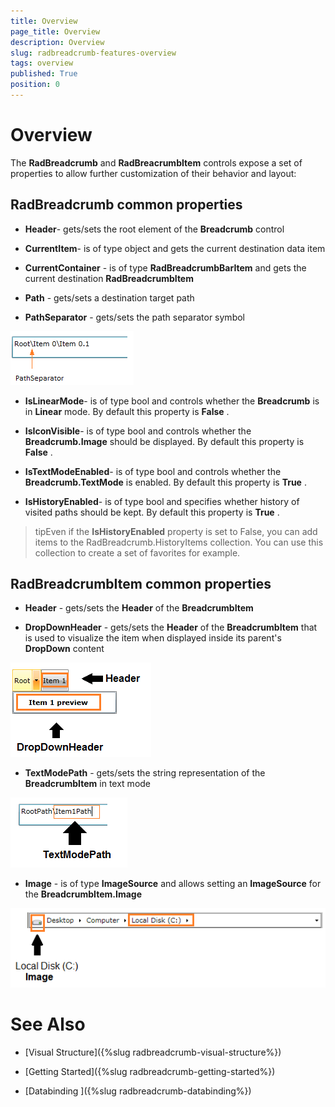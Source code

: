 ```yaml
---
title: Overview
page_title: Overview
description: Overview
slug: radbreadcrumb-features-overview
tags: overview
published: True
position: 0
---
```


# Overview



The __RadBreadcrumb__ and __RadBreacrumbItem__ controls expose a set of properties to allow further customization of their behavior and layout:

## RadBreadcrumb common properties

* __Header__- gets/sets the root element of the __Breadcrumb__ control

* __CurrentItem__- is of type object and gets the current destination data item

* __CurrentContainer__ - is of type __RadBreadcrumbBarItem__ and gets the current destination __RadBreadcrumbItem__

* __Path__ - gets/sets a destination target path

* __PathSeparator__ - gets/sets the path separator symbol

![](images/breadcrumb_features_overview_path_separator.png)

* __IsLinearMode__- is of type bool and controls whether the __Breadcrumb__ is in __Linear__ mode. By default this property is __False__ .

* __IsIconVisible__- is of type bool and controls whether the __Breadcrumb.Image__ should be displayed. By default this property is __False__ .

* __IsTextModeEnabled__- is of type bool and controls whether the __Breadcrumb.TextMode__ is enabled. By default this property is __True__ .

* __IsHistoryEnabled__- is of type bool and specifies whether history of visited paths should be kept. By default this property is __True__ .

>tipEven if the __IsHistoryEnabled__ property is set to False, you can add items to the RadBreadcrumb.HistoryItems collection. You can use this collection to create a set of favorites for example.

## RadBreadcrumbItem common properties

* __Header__ - gets/sets the __Header__ of the __BreadcrumbItem__

* __DropDownHeader__ - gets/sets the __Header__ of the __BreadcrumbItem__ that is used to visualize the item when displayed inside its parent's __DropDown__ content

![](images/breadcrumb_features_overview_dropdown_header.png)

* __TextModePath__ - gets/sets the string representation of the __BreadcrumbItem__ in text mode

![](images/breadcrumb_features_overview_textmodepath.png)

* __Image__ - is of type __ImageSource__ and allows setting an __ImageSource__ for the __BreadcrumbItem.Image__

![](images/breadcrumb_features_overview_itemimage.png)

# See Also

 * [Visual Structure]({%slug radbreadcrumb-visual-structure%})

 * [Getting Started]({%slug radbreadcrumb-getting-started%})

 * [Databinding ]({%slug radbreadcrumb-databinding%})
